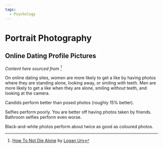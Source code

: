 ```yaml
---
tags:
  - Psychology
---
```

# Portrait Photography

## Online Dating Profile Pictures

_Content here sourced from [^1]_

On online dating sites, women are more likely to get a like by having photos
where they are standing alone, looking away, or smiling _with_ teeth. Men are
more likely to get a like when they are alone, smiling _without_ teeth, and
looking at the camera.

Candids perform better than posed photos (roughly 15% better).

Selfies perform poorly. You are better off having photos taken by friends.
Bathroom selfies perform even worse.

Black-and-white photos perform about twice as good as coloured photos.

[^1]: [How To Not Die Alone](https://www.loganury.com/book) by [Logan
Ury](https://www.loganury.com/)
